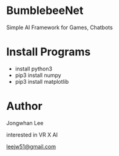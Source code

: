 # BumblebeeNet
Simple AI Framework for Games, Chatbots



# Install Programs
- install python3
- pip3 install numpy
- pip3 install matplotlib


# Author
Jongwhan Lee

interested in VR X AI 

leejw51@gmail.com
